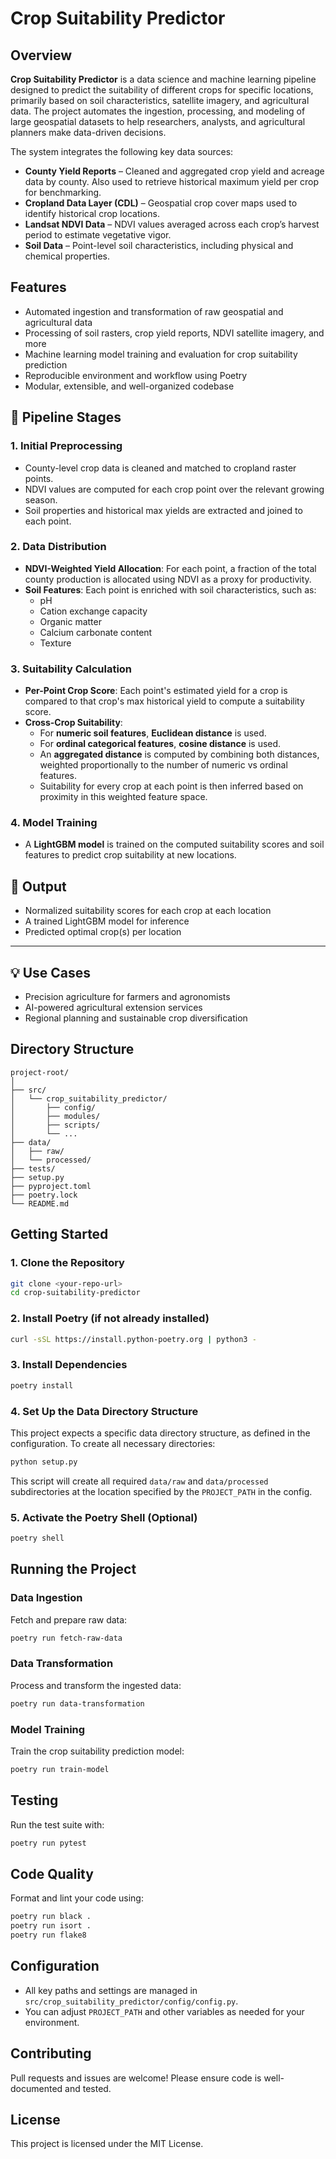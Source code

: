 # Crop Suitability Predictor

## Overview

**Crop Suitability Predictor** is a data science and machine learning pipeline designed to predict the suitability of different crops for specific locations, primarily based on soil characteristics, satellite imagery, and agricultural data. The project automates the ingestion, processing, and modeling of large geospatial datasets to help researchers, analysts, and agricultural planners make data-driven decisions.

The system integrates the following key data sources:

- **County Yield Reports** – Cleaned and aggregated crop yield and acreage data by county. Also used to retrieve historical maximum yield per crop for benchmarking.
- **Cropland Data Layer (CDL)** – Geospatial crop cover maps used to identify historical crop locations.
- **Landsat NDVI Data** – NDVI values averaged across each crop’s harvest period to estimate vegetative vigor.
- **Soil Data** – Point-level soil characteristics, including physical and chemical properties.

## Features
- Automated ingestion and transformation of raw geospatial and agricultural data
- Processing of soil rasters, crop yield reports, NDVI satellite imagery, and more
- Machine learning model training and evaluation for crop suitability prediction
- Reproducible environment and workflow using Poetry
- Modular, extensible, and well-organized codebase

## 🔧 Pipeline Stages

### 1. Initial Preprocessing

- County-level crop data is cleaned and matched to cropland raster points.
- NDVI values are computed for each crop point over the relevant growing season.
- Soil properties and historical max yields are extracted and joined to each point.

### 2. Data Distribution

- **NDVI-Weighted Yield Allocation**: For each point, a fraction of the total county production is allocated using NDVI as a proxy for productivity.
- **Soil Features**: Each point is enriched with soil characteristics, such as:
  - pH
  - Cation exchange capacity
  - Organic matter
  - Calcium carbonate content
  - Texture

### 3. Suitability Calculation

- **Per-Point Crop Score**: Each point's estimated yield for a crop is compared to that crop's max historical yield to compute a suitability score.
- **Cross-Crop Suitability**:
  - For **numeric soil features**, **Euclidean distance** is used.
  - For **ordinal categorical features**, **cosine distance** is used.
  - An **aggregated distance** is computed by combining both distances, weighted proportionally to the number of numeric vs ordinal features.
  - Suitability for every crop at each point is then inferred based on proximity in this weighted feature space.

### 4. Model Training

- A **LightGBM model** is trained on the computed suitability scores and soil features to predict crop suitability at new locations.


## 🤖 Output

- Normalized suitability scores for each crop at each location
- A trained LightGBM model for inference
- Predicted optimal crop(s) per location

---

## 💡 Use Cases

- Precision agriculture for farmers and agronomists
- AI-powered agricultural extension services
- Regional planning and sustainable crop diversification

## Directory Structure
```
project-root/
│
├── src/
│   └── crop_suitability_predictor/
│       ├── config/
│       ├── modules/
│       ├── scripts/
│       └── ...
├── data/
│   ├── raw/
│   └── processed/
├── tests/
├── setup.py
├── pyproject.toml
├── poetry.lock
└── README.md
```

## Getting Started

### 1. Clone the Repository
```sh
git clone <your-repo-url>
cd crop-suitability-predictor
```

### 2. Install Poetry (if not already installed)
```sh
curl -sSL https://install.python-poetry.org | python3 -
```

### 3. Install Dependencies
```sh
poetry install
```

### 4. Set Up the Data Directory Structure
This project expects a specific data directory structure, as defined in the configuration. To create all necessary directories:

```sh
python setup.py
```
This script will create all required `data/raw` and `data/processed` subdirectories at the location specified by the `PROJECT_PATH` in the config.

### 5. Activate the Poetry Shell (Optional)
```sh
poetry shell
```

## Running the Project

### Data Ingestion
Fetch and prepare raw data:
```sh
poetry run fetch-raw-data
```

### Data Transformation
Process and transform the ingested data:
```sh
poetry run data-transformation
```

### Model Training
Train the crop suitability prediction model:
```sh
poetry run train-model
```

## Testing
Run the test suite with:
```sh
poetry run pytest
```

## Code Quality
Format and lint your code using:
```sh
poetry run black .
poetry run isort .
poetry run flake8
```

## Configuration
- All key paths and settings are managed in `src/crop_suitability_predictor/config/config.py`.
- You can adjust `PROJECT_PATH` and other variables as needed for your environment.

## Contributing
Pull requests and issues are welcome! Please ensure code is well-documented and tested.

## License
This project is licensed under the MIT License.
